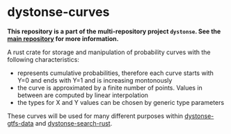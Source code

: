 # dystonse-curves
**This repository is a part of the multi-repository project `dystonse`. See the [main repository](https://github.com/dystonse/dystonse) for more information.**

A rust crate for storage and manipulation of probability curves with the following characteristics:

 * represents cumulative probabilities, therefore each curve starts with Y=0 and ends with Y=1 and is increasing montonously
 * the curve is approximated by a finite number of points. Values in between are computed by linear interpolation
 * the types for X and Y values can be chosen by generic type parameters

These curves will be used for many different purposes within [dystonse-gtfs-data](https://github.com/dystonse/dystonse-gtfs-data) and [dystonse-search-rust](https://github.com/dystonse/dystonse-search-rust).